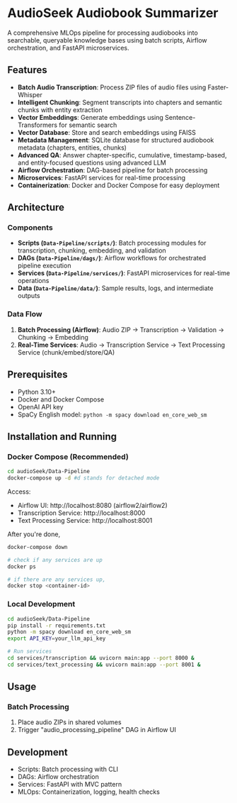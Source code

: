 # AudioSeek Audiobook Summarizer

A comprehensive MLOps pipeline for processing audiobooks into searchable, queryable knowledge bases using batch scripts, Airflow orchestration, and FastAPI microservices.

## Features

- **Batch Audio Transcription**: Process ZIP files of audio files using Faster-Whisper
- **Intelligent Chunking**: Segment transcripts into chapters and semantic chunks with entity extraction
- **Vector Embeddings**: Generate embeddings using Sentence-Transformers for semantic search
- **Vector Database**: Store and search embeddings using FAISS
- **Metadata Management**: SQLite database for structured audiobook metadata (chapters, entities, chunks)
- **Advanced QA**: Answer chapter-specific, cumulative, timestamp-based, and entity-focused questions using advanced LLM
- **Airflow Orchestration**: DAG-based pipeline for batch processing
- **Microservices**: FastAPI services for real-time processing
- **Containerization**: Docker and Docker Compose for easy deployment

## Architecture

### Components

- **Scripts (`Data-Pipeline/scripts/`)**: Batch processing modules for transcription, chunking, embedding, and validation
- **DAGs (`Data-Pipeline/dags/`)**: Airflow workflows for orchestrated pipeline execution
- **Services (`Data-Pipeline/services/`)**: FastAPI microservices for real-time operations
- **Data (`Data-Pipeline/data/`)**: Sample results, logs, and intermediate outputs

### Data Flow

1. **Batch Processing (Airflow)**: Audio ZIP → Transcription → Validation → Chunking → Embedding
2. **Real-Time Services**: Audio → Transcription Service → Text Processing Service (chunk/embed/store/QA)

## Prerequisites

- Python 3.10+
- Docker and Docker Compose
- OpenAI API key
- SpaCy English model: `python -m spacy download en_core_web_sm`

## Installation and Running

### Docker Compose (Recommended)

```bash
cd audioSeek/Data-Pipeline
docker-compose up -d #d stands for detached mode
```

Access:
- Airflow UI: http://localhost:8080 (airflow2/airflow2)
- Transcription Service: http://localhost:8000
- Text Processing Service: http://localhost:8001


After you're done,
```bash
docker-compose down 

# check if any services are up
docker ps

# if there are any services up,
docker stop <container-id>
```

### Local Development

```bash
cd audioSeek/Data-Pipeline
pip install -r requirements.txt
python -m spacy download en_core_web_sm
export API_KEY=your_llm_api_key

# Run services
cd services/transcription && uvicorn main:app --port 8000 &
cd services/text_processing && uvicorn main:app --port 8001 &
```

## Usage

### Batch Processing
1. Place audio ZIPs in shared volumes
2. Trigger "audio_processing_pipeline" DAG in Airflow UI


## Development

- Scripts: Batch processing with CLI
- DAGs: Airflow orchestration
- Services: FastAPI with MVC pattern
- MLOps: Containerization, logging, health checks


